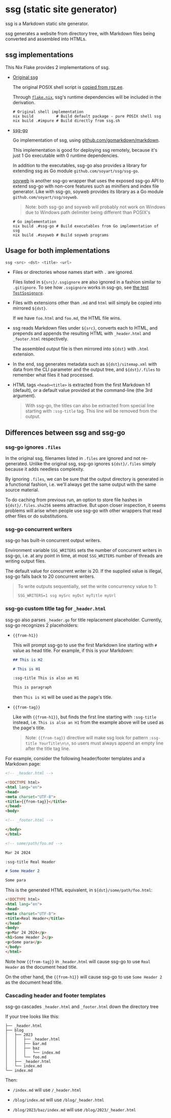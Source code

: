 # ssg (static site generator)

ssg is a Markdown static site generator.

ssg generates a website from directory tree,
with Markdown files being converted and assembled into HTMLs.

## ssg implementations

This Nix Flake provides 2 implementations of ssg.

- [Original ssg](https://romanzolotarev.com/ssg.html)

  The original POSIX shell script is [copied from rgz.ee](https://romanzolotarev.com/bin/ssg).

  Through [`flake.nix`](./flake.nix), ssg's runtime dependencies will be included
  in the derivation.

  ```shell
  # Original shell implementation
  nix build          # Build default package - pure POSIX shell ssg
  nix build .#impure # Build directly from ssg.sh
  ```

- [ssg-go](./ssg-go/)

  Go implementation of ssg, using [github.com/gomarkdown/markdown](https://github.com/gomarkdown/markdown).

  This implementation is good for deploying ssg remotely,
  because it's just 1 Go executable with 0 runtime dependencies.

  In addition to the executables, ssg-go also provides a library
  for extending ssg as Go module `github.com/soyart/ssg/ssg-go`.

  [soyweb](./soyweb/) is another ssg-go wrapper that uses the exposed ssg-go API
  to extend ssg-go with non-core features such as minifiers and index file generator.
  Like with ssg-go, soyweb provides its library as a Go module `github.com/soyart/ssg/soyweb`.

  > Note: both ssg-go and soyweb will probably not work on Windows due to
  > Windows path delimiter being different than POSIX's

  ```shell
  # Go implementation
  nix build .#ssg-go # Build executables from Go implementation of ssg
  nix build .#soyweb # Build soyweb programs
  ```

## Usage for both implementations

```sh
ssg <src> <dst> <title> <url>
```

- Files or directories whose names start with `.` are ignored.

  Files listed in `${src}/.ssgignore` are also ignored in a fashion similar
  to `.gitignore`. To see how `.ssgignore` works in ssg-go, see
  [the test `TestSsgignore`](./ssg-go/ssg_test.go).

- Files with extensions other than `.md` and `html` will simply be copied
  into mirrored `${dst}`.

  If we have `foo.html` and `foo.md`, the HTML file wins.

- ssg reads Markdown files under `${src}`, converts each to HTML,
  and prepends and appends the resulting HTML with `_header.html`
  and `_footer.html` respectively.

  The assembled output file is then mirrored into `${dst}`
  with `.html` extension.

- In the end, ssg generates metadata such as `${dst}/sitemap.xml` with data
  from the CLI parameter and the output tree, and `${dst}/.files` to remember
  what files it had processed.

- HTML tags `<head><title>` is extracted from the first Markdown h1 (default),
  or a default value provided at the command-line (the 3rd argument).

  > With ssg-go, the titles can also be extracted from special line starting
  > with `:ssg-title` tag. This line will be removed from the output.

## Differences between ssg and ssg-go

### ssg-go ignores `.files`

In the original ssg, filenames listed in `.files` are
ignored and not re-generated. Unlike the original ssg, ssg-go ignores `${dst}/.files`
simply because it adds needless complexity.

By ignoring `.files`, we can be sure that the output directory is generated in a
functional fashion, i.e. we'll always get the same output with the same source material.

To do caching from previous run, an option to store file hashes in `${dst}/.files.sha256`
seems attractive. But upon closer inspection, it seems problems will arise when people
use ssg-go with other wrappers that read other files or do substitutions.

### ssg-go concurrent writers

ssg-go has built-in concurrent output writers.

Environment variable `SSG_WRITERS` sets the number of concurrent writers in ssg-go,
i.e. at any point in time, at most `SSG_WRITERS` number of threads are writing output
files.

The default value for concurrent writer is 20. If the supplied value is illegal,
ssg-go falls back to 20 concurrent writers.

> To write outputs sequentially, set the write concurrency value to 1:
>
> ```shell
> SSG_WRITERS=1 ssg mySrc myDst myTitle myUrl
> ```

### ssg-go custom title tag for `_header.html`

ssg-go also parses `_header.go` for title replacement placeholder.
Currently, ssg-go recognizes 2 placeholders:

- `{{from-h1}}`

  This will prompt ssg-go to use the first Markdown line starting with `#` value as head title.
  For example, if this is your Markdown:

  ```markdown
  ## This is H2

  # This is H1

  :ssg-title This is also an H1

  This is paragraph
  ```

  then `This is H1` will be used as the page's title.

- `{{from-tag}}`

  Like with `{{from-h1}}`, but finds the first line starting with `:ssg-title` instead,
  i.e. `This is also an H1` from the example above will be used as the page's title.

  > Note: `{{from-tag}}` directive will make ssg look for pattern `:ssg-title YourTitle\n\n`,
  > so users must always append an empty line after the title tag line.

For example, consider the following header/footer templates and a Markdown page:

```html
<!-- _header.html -->

<!DOCTYPE html>
<html lang="en">
<head>
<meta charset="UTF-8">
<title>{{from-tag}}</title>
</head>
<body>
```

```html
<!-- _footer.html -->

</body>
</html>
 ```

```markdown
<!-- some/path/foo.md -->

Mar 24 2024

:ssg-title Real Header

# Some Header 2

Some para
```

This is the generated HTML equivalent, in `${dst}/some/path/foo.html`:

```html
<!DOCTYPE html>
<html lang="en">
<head>
<meta charset="UTF-8">
<title>Real Header</title>
</head>
<body>
<p>Mar 24 2024</p>
<h1>Some Header 2</p>
<p>Some para</p>
</body>
</html>
```

Note how `{{from-tag}}` in `_header.html` will cause ssg-go to use `Real Header`
as the document head title.

On the other hand, the `{{from-h1}}` will cause ssg-go to use `Some Header 2`
as the document head title.

### Cascading header and footer templates

ssg-go cascades `_header.html` and `_footer.html` down the directory tree

If your tree looks like this:

```
├── _header.html
├── blog
│   ├── 2023
│   │   ├── _header.html
│   │   ├── bar.md
│   │   ├── baz
│   │   │   └── index.md
│   │   └── foo.md
│   ├── _header.html
│   └── index.md
└── index.md  
```

Then:

- `/index.md` will use `/_header.html`

- `/blog/index.md` will use `/blog/_header.html`

- `/blog/2023/baz/index.md` will use `/blog/2023/_header.html`

